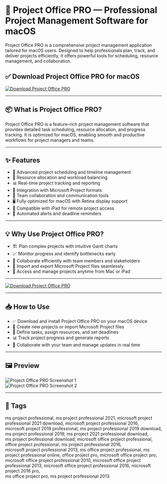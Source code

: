# 📁 Project Office PRO — Professional Project Management Software for macOS

Project Office PRO is a comprehensive project management application tailored for macOS users. Designed to help professionals plan, track, and deliver projects efficiently, it offers powerful tools for scheduling, resource management, and collaboration.

## ✅ Download Project Office PRO for macOS  
[![Download Project Office PRO](https://img.shields.io/badge/Download-Project%20Office%20PRO-blueviolet)](#)

---

## 📦 What is Project Office PRO?

Project Office PRO is a feature-rich project management software that provides detailed task scheduling, resource allocation, and progress tracking. It is optimized for macOS, enabling smooth and productive workflows for project managers and teams.

---

## ✨ Features

- 📅 Advanced project scheduling and timeline management  
- 👥 Resource allocation and workload balancing  
- 📊 Real-time project tracking and reporting  
- 🔄 Integration with Microsoft Project formats  
- 💬 Team collaboration and communication tools  
- 🖥️ Fully optimized for macOS with Retina display support  
- 📱 Compatible with iPad for remote project access  
- 🔔 Automated alerts and deadline reminders  

---

## 💡 Why Use Project Office PRO?

- 🏗️ Plan complex projects with intuitive Gantt charts  
- 📈 Monitor progress and identify bottlenecks early  
- 🤝 Collaborate efficiently with team members and stakeholders  
- 📂 Import and export Microsoft Project files seamlessly  
- 📲 Access and manage projects anytime from Mac or iPad  

---

[![Download Project Office PRO](https://img.shields.io/badge/Download-Project%20Office%20PRO-blueviolet)](#)

---

## 📥 How to Use

- ✅ Download and install Project Office PRO on your macOS device  
- 📝 Create new projects or import Microsoft Project files  
- 📅 Define tasks, assign resources, and set deadlines  
- 📊 Track project progress and generate reports  
- 🔄 Collaborate with your team and manage updates in real time  

---

## 🖼️ Preview

![Project Office PRO Screenshot 1](https://gdm-catalog-fmapi-prod.imgix.net/ProductScreenshot/dbb5dca9-c4c8-4895-bafd-648af8636b5a.png?auto=format&q=50)  
![Project Office PRO Screenshot 2](https://gdm-catalog-fmapi-prod.imgix.net/ProductScreenshot/6d2702ba-47bc-4acd-955d-c6e259079826.jpeg?auto=format&q=50)

---

## 📌 Tags

ms project professional, ms project professional 2021, microsoft project professional 2021 download, microsoft project professional 2016,  
microsoft project 2019 professional, ms project professional 2019 download, ms project professional 2019, ms project 2021 professional download,  
ms project professional download, microsoft office project professional, office project professional, ms project professional 2016,  
microsoft project professional 2013, ms office project professional, ms project professional online, office project pro, microsoft office project pro,  
microsoft office project professional 2010, microsoft office project professional 2013, microsoft office project professional 2016, microsoft project 2016 pro,  
ms office project pro, ms project professional 2013
